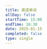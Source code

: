 ```yaml
---
title: 英语单词
allDay: false
startTime: 15:00
endTime: 16:30
date: 2025-01-15
completed: false
type: single
---
```

